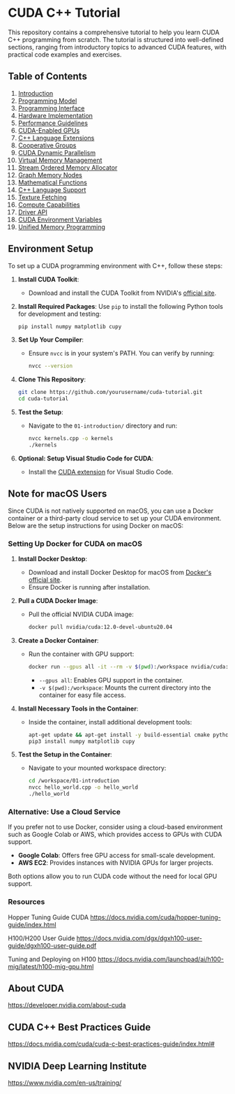 # CUDA C++ Tutorial

This repository contains a comprehensive tutorial to help you learn CUDA C++ programming from scratch. The tutorial is structured into well-defined sections, ranging from introductory topics to advanced CUDA features, with practical code examples and exercises.

## **Table of Contents**

1. [Introduction](#1-introduction)
2. [Programming Model](#2-programming-model)
3. [Programming Interface](#3-programming-interface)
4. [Hardware Implementation](#4-hardware-implementation)
5. [Performance Guidelines](#5-performance-guidelines)
6. [CUDA-Enabled GPUs](#6-cuda-enabled-gpus)
7. [C++ Language Extensions](#7-c-language-extensions)
8. [Cooperative Groups](#8-cooperative-groups)
9. [CUDA Dynamic Parallelism](#9-cuda-dynamic-parallelism)
10. [Virtual Memory Management](#10-virtual-memory-management)
11. [Stream Ordered Memory Allocator](#11-stream-ordered-memory-allocator)
12. [Graph Memory Nodes](#12-graph-memory-nodes)
13. [Mathematical Functions](#13-mathematical-functions)
14. [C++ Language Support](#14-c-language-support)
15. [Texture Fetching](#15-texture-fetching)
16. [Compute Capabilities](#16-compute-capabilities)
17. [Driver API](#17-driver-api)
18. [CUDA Environment Variables](#18-cuda-environment-variables)
19. [Unified Memory Programming](#19-unified-memory-programming)

## Environment Setup

To set up a CUDA programming environment with C++, follow these steps:

1. **Install CUDA Toolkit**:
    - Download and install the CUDA Toolkit from NVIDIA's [official site](https://developer.nvidia.com/cuda-downloads).

2. **Install Required Packages**:
   Use `pip` to install the following Python tools for development and testing:
   ```bash
   pip install numpy matplotlib cupy
   ```

3. **Set Up Your Compiler**:
    - Ensure `nvcc` is in your system's PATH. You can verify by running:
      ```bash
      nvcc --version
      ```

4. **Clone This Repository**:
   ```bash
   git clone https://github.com/yourusername/cuda-tutorial.git
   cd cuda-tutorial
   ```

5. **Test the Setup**:
    - Navigate to the `01-introduction/` directory and run:
      ```bash
      nvcc kernels.cpp -o kernels
      ./kernels
      ```

6. **Optional: Setup Visual Studio Code for CUDA**:
    - Install the [CUDA extension](https://marketplace.visualstudio.com/items?itemName=nvidia.nsight) for Visual Studio Code.

## Note for macOS Users

Since CUDA is not natively supported on macOS, you can use a Docker container or a third-party cloud service to set up your CUDA environment. Below are the setup instructions for using Docker on macOS:

### Setting Up Docker for CUDA on macOS

1. **Install Docker Desktop**:
    - Download and install Docker Desktop for macOS from [Docker's official site](https://www.docker.com/products/docker-desktop/).
    - Ensure Docker is running after installation.

2. **Pull a CUDA Docker Image**:
    - Pull the official NVIDIA CUDA image:
      ```bash
      docker pull nvidia/cuda:12.0-devel-ubuntu20.04
      ```

3. **Create a Docker Container**:
    - Run the container with GPU support:
      ```bash
      docker run --gpus all -it --rm -v $(pwd):/workspace nvidia/cuda:12.0-devel-ubuntu20.04
      ```
      - `--gpus all`: Enables GPU support in the container.
      - `-v $(pwd):/workspace`: Mounts the current directory into the container for easy file access.

4. **Install Necessary Tools in the Container**:
    - Inside the container, install additional development tools:
      ```bash
      apt-get update && apt-get install -y build-essential cmake python3 python3-pip
      pip3 install numpy matplotlib cupy
      ```

5. **Test the Setup in the Container**:
    - Navigate to your mounted workspace directory:
      ```bash
      cd /workspace/01-introduction
      nvcc hello_world.cpp -o hello_world
      ./hello_world
      ```

### Alternative: Use a Cloud Service
If you prefer not to use Docker, consider using a cloud-based environment such as Google Colab or AWS, which provides access to GPUs with CUDA support.

- **Google Colab**: Offers free GPU access for small-scale development.
- **AWS EC2**: Provides instances with NVIDIA GPUs for larger projects.

Both options allow you to run CUDA code without the need for local GPU support.


### Resources


Hopper Tuning Guide CUDA 
https://docs.nvidia.com/cuda/hopper-tuning-guide/index.html

H100/H200 User Guide 
https://docs.nvidia.com/dgx/dgxh100-user-guide/dgxh100-user-guide.pdf

Tuning and Deploying on H100 
https://docs.nvidia.com/launchpad/ai/h100-mig/latest/h100-mig-gpu.html

## About CUDA 
https://developer.nvidia.com/about-cuda

## CUDA C++ Best Practices Guide 
https://docs.nvidia.com/cuda/cuda-c-best-practices-guide/index.html#

## NVIDIA Deep Learning Institute 
https://www.nvidia.com/en-us/training/